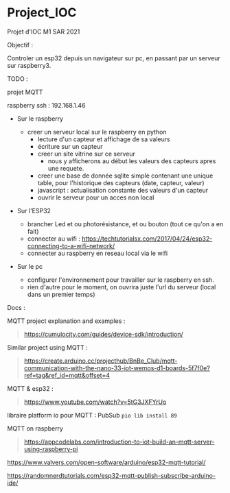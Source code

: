 # Project_IOC
Projet d'IOC M1 SAR 2021

Objectif : 

Controler un esp32 depuis un navigateur sur pc, en passant par un serveur sur raspberry3.

TODO :

projet MQTT

raspberry ssh : 192.168.1.46

- Sur le raspberry

  - creer un serveur local sur le raspberry en python
    - lecture d'un capteur et affichage de sa valeurs
    - écriture sur un capteur
    - creer un site vitrine sur ce serveur 
      - nous y afficherons au début les valeurs des capteurs apres une requete.
    - creer une base de donnée sqlite simple contenant une unique table, pour l'historique des capteurs (date, capteur, valeur)
    - javascript : actualisation constante des valeurs d'un capteur
    - ouvrir le serveur pour un acces non local
  
- Sur l'ESP32

  - brancher Led et ou photorésistance, et ou bouton (tout ce qu'on a en fait)
  - connecter au wifi : https://techtutorialsx.com/2017/04/24/esp32-connecting-to-a-wifi-network/
  - connecter au raspberry en reseau local via le wifi

- Sur le pc

  - configurer l'environnement pour travailler sur le raspberry en ssh.
  - rien d'autre pour le moment, on ouvrira juste l'url du serveur (local dans un premier temps)


Docs :

MQTT project explanation and examples :
  > https://cumulocity.com/guides/device-sdk/introduction/

Similar project using MQTT : 
  > https://create.arduino.cc/projecthub/BnBe_Club/mqtt-communication-with-the-nano-33-iot-wemos-d1-boards-5f7f0e?ref=tag&ref_id=mqtt&offset=4
  
MQTT & esp32 :
  > https://www.youtube.com/watch?v=5tG3JXFYrUo

libraire platform io pour MQTT : PubSub `pio lib install 89`

MQTT on raspberry
  > https://appcodelabs.com/introduction-to-iot-build-an-mqtt-server-using-raspberry-pi

https://www.valvers.com/open-software/arduino/esp32-mqtt-tutorial/

https://randomnerdtutorials.com/esp32-mqtt-publish-subscribe-arduino-ide/
